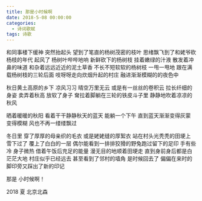 ```yaml
---
title: 那是小时候啊
date: 2018-5-08 00:00:00
categories:
  - 诗词歌赋
tags: 诗歌
---
```


和同事楼下缓神
突然抬起头
望到了笔直的杨树茂密的枝叶
思绪飘飞到了和姥爷砍杨枝的年代
起风了
杨树叶哔哔地响
新鲜砍下的杨树枝
挂着嫩绿的汁液
散发着冲鼻的味道
和杂着远远近近的泥土草香
不长不短软软的杨树枝
一甩一甩地
跟在满载杨树枝的三轮后面
吱呀呀走向炊烟升起的村庄
融进渐渐模糊的的夜色中

秋日黄土高原的乡下
凉风习习
晴空万里无云
或是有一丝丝的卷积云
拉长纤细的身姿
卖弄着秋高
放软了身子
耷拉着脚躺在三轮的铁皮斗子里
静静地吹着凉凉的秋风

<!-- more -->
晒着暖暖的秋阳
看着干干静静秋天的蓝天
能躺一个下午
直到蓝天渐渐变得灰蒙
变得模糊
风也不再一缕缕飘过

冬日里
穿了厚厚的母亲织的毛衣
或是姥姥缝的厚絮衣
站在村头光秃秃的田埂上
雪下过了
覆上了白白的一层
偶尔能看到一排排狡猾的野兔跑过留下的足印
手有些冷
身子微热
借着午饭后充足的能量
漫无目的地顺着田埂走
直到身前身后都是白茫茫大地
村庄似乎已经远去
甚至看到了邻村的墙角
是时候回去了
偏偏在来时的脚印旁又踩出了新的印记

那是
小时候啊！

2018 夏 北京北森